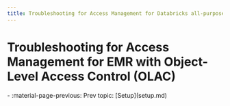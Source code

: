 ```yaml
---
title: Troubleshooting for Access Management for Databricks all-purpose compute clusters with Fine-Grained Access Control (FGAC)
---
```


# Troubleshooting for Access Management for EMR with Object-Level Access Control (OLAC)

<div class="grid cards" markdown>
-   :material-page-previous: Prev topic: [Setup](setup.md)
</div>
